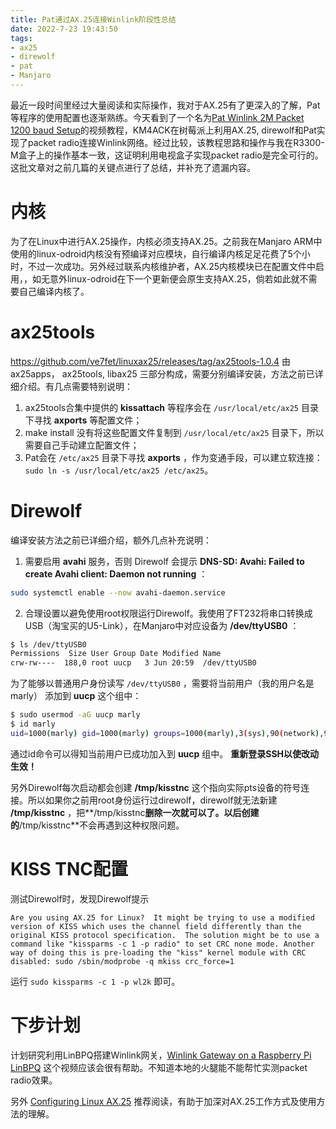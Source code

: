 ```yaml
---
title: Pat通过AX.25连接Winlink阶段性总结
date: 2022-7-23 19:43:50
tags:
- ax25
- direwolf
- pat
- Manjaro
---
```

最近一段时间里经过大量阅读和实际操作，我对于AX.25有了更深入的了解，Pat等程序的使用配置也逐渐熟练。今天看到了一个名为[Pat Winlink 2M Packet 1200 baud Setup](https://www.youtube.com/watch?v=o8OBF47UkeI&ab_channel=KM4ACK)的视频教程，KM4ACK在树莓派上利用AX.25, direwolf和Pat实现了packet radio连接Winlink网络。经过比较，该教程思路和操作与我在R3300-M盒子上的操作基本一致，这证明利用电视盒子实现packet radio是完全可行的。这批文章对之前几篇的关键点进行了总结，并补充了遗漏内容。

# 内核
为了在Linux中进行AX.25操作，内核必须支持AX.25。之前我在Manjaro ARM中使用的linux-odroid内核没有预编译对应模块，自行编译内核足足花费了5个小时，不过一次成功。另外经过联系内核维护者，AX.25内核模块已在配置文件中启用，，如无意外linux-odroid在下一个更新便会原生支持AX.25，倘若如此就不需要自己编译内核了。
# ax25tools
https://github.com/ve7fet/linuxax25/releases/tag/ax25tools-1.0.4 由ax25apps， ax25tools, libax25 三部分构成，需要分别编译安装，方法之前已详细介绍。有几点需要特别说明：

1. ax25tools合集中提供的 **kissattach** 等程序会在 `/usr/local/etc/ax25` 目录下寻找 **axports** 等配置文件；
2. make install 没有将这些配置文件复制到 `/usr/local/etc/ax25` 目录下，所以需要自己手动建立配置文件；
3. Pat会在 `/etc/ax25` 目录下寻找 **axports** ，作为变通手段，可以建立软连接： `sudo ln -s /usr/local/etc/ax25 /etc/ax25`。

# Direwolf
编译安装方法之前已详细介绍，额外几点补充说明：
1. 需要启用 **avahi** 服务，否则 Direwolf 会提示 **DNS-SD: Avahi: Failed to create Avahi client: Daemon not running** ：
```bash
sudo systemctl enable --now avahi-daemon.service
```
2. 合理设置以避免使用root权限运行Direwolf。我使用了FT232将串口转换成USB（淘宝买的U5-Link），在Manjaro中对应设备为 **/dev/ttyUSB0** ：
```bash
$ ls /dev/ttyUSB0
Permissions  Size User Group Date Modified Name
crw-rw----  188,0 root uucp   3 Jun 20:59  /dev/ttyUSB0
```
为了能够以普通用户身份读写 `/dev/ttyUSB0` ，需要将当前用户（我的用户名是marly） 添加到 **uucp** 这个组中：
```bash
$ sudo usermod -aG uucp marly
$ id marly
uid=1000(marly) gid=1000(marly) groups=1000(marly),3(sys),90(network),98(power),998(wheel),996(audio),994(input),991(lp),987(storage),986(uucp),985(video),984(users),970(sambashare)
```
通过id命令可以得知当前用户已成功加入到 **uucp** 组中。 **重新登录SSH以使改动生效！**

另外Direwolf每次启动都会创建 **/tmp/kisstnc** 这个指向实际pts设备的符号连接。所以如果你之前用root身份运行过direwolf，direwolf就无法新建 **/tmp/kisstnc** ，把**/tmp/kisstnc**删除一次就可以了。以后创建的**/tmp/kisstnc**不会再遇到这种权限问题。

# KISS TNC配置
测试Direwolf时，发现Direwolf提示
```config
Are you using AX.25 for Linux?  It might be trying to use a modified version of KISS which uses the channel field differently than the original KISS protocol specification.  The solution might be to use a command like "kissparms -c 1 -p radio" to set CRC none mode. Another way of doing this is pre-loading the "kiss" kernel module with CRC disabled: sudo /sbin/modprobe -q mkiss crc_force=1
```
运行 `sudo kissparms -c 1 -p wl2k` 即可。

# 下步计划
计划研究利用LinBPQ搭建Winlink网关，[Winlink Gateway on a Raspberry Pi LinBPQ](https://www.youtube.com/watch?v=F_s4zIUIfew) 这个视频应该会很有帮助。不知道本地的火腿能不能帮忙实测packet radio效果。

另外 [Configuring Linux AX.25](https://www.febo.com/packet/linux-ax25/ax25-config.html) 推荐阅读，有助于加深对AX.25工作方式及使用方法的理解。
